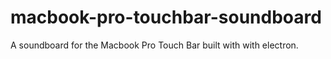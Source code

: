 # macbook-pro-touchbar-soundboard
A soundboard for the Macbook Pro Touch Bar built with with electron. 
